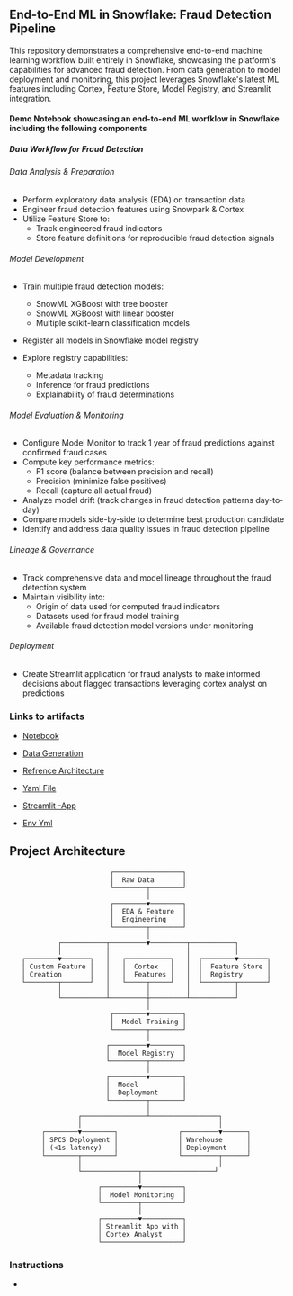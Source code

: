 
## End-to-End ML in Snowflake: Fraud Detection Pipeline

This repository demonstrates a comprehensive end-to-end machine learning workflow built entirely in Snowflake, showcasing the platform's capabilities for advanced fraud detection. From data generation to model deployment and monitoring, this project leverages Snowflake's latest ML features including Cortex, Feature Store, Model Registry, and Streamlit integration.

#### Demo Notebook showcasing an end-to-end ML worfklow in Snowflake including the following components

##### Data Workflow for Fraud Detection

###### Data Analysis & Preparation

- Perform exploratory data analysis (EDA) on transaction data
- Engineer fraud detection features using Snowpark & Cortex
- Utilize Feature Store to:
    - Track engineered fraud indicators
    - Store feature definitions for reproducible fraud detection signals

###### Model Development

- Train multiple fraud detection models:
    - SnowML XGBoost with tree booster
    - SnowML XGBoost with linear booster
    - Multiple scikit-learn classification models

- Register all models in Snowflake model registry
- Explore registry capabilities:
    - Metadata tracking
    - Inference for fraud predictions
    - Explainability of fraud determinations

###### Model Evaluation & Monitoring

- Configure Model Monitor to track 1 year of fraud predictions against confirmed fraud cases
- Compute key performance metrics:
    - F1 score (balance between precision and recall)
    - Precision (minimize false positives)
    -  Recall (capture all actual fraud)
- Analyze model drift (track changes in fraud detection patterns day-to-day)
-  Compare models side-by-side to determine best production candidate
- Identify and address data quality issues in fraud detection pipeline


###### Lineage & Governance

- Track comprehensive data and model lineage throughout the fraud detection system
- Maintain visibility into:
    - Origin of data used for computed fraud indicators
    - Datasets used for fraud model training
    - Available fraud detection model versions under monitoring

###### Deployment

- Create Streamlit application for fraud analysts to make informed decisions about flagged transactions leveraging cortex analyst on predictions


### Links to artifacts 

- [Notebook](src/END_2_END_ML_MONITOR_FS.ipynb)

- [Data Generation](src/datagneration.sql)

- [Refrence Architecture](src/fraud_analysis_model_final.yaml)

- [Yaml File](src/fraud_analysis_model_final.yaml)

- [Streamlit -App](src/streamlit_app.py)

- [Env Yml](src/environment.yml)

## Project Architecture

```
                         ┌─────────────────┐
                         │  Raw Data       │
                         └────────┬────────┘
                                  │
                         ┌────────▼────────┐
                         │  EDA & Feature  │
                         │  Engineering    │
                         └────────┬────────┘
                                  │
            ┌───────────┬─────────▼─────────┬───────────┐
            │           │                   │           │
   ┌────────▼───────┐   │   ┌───────────┐   │  ┌────────▼───────┐
   │ Custom Feature │   │   │  Cortex   │   │  │  Feature Store │
   │ Creation       │   │   │  Features │   │  │  Registry      │
   └────────┬───────┘   │   └─────┬─────┘   │  └────────┬───────┘
            │           │         │         │           │
            └───────────┴─────────┼─────────┴───────────┘
                                  │
                         ┌────────▼────────┐
                         │  Model Training │
                         └────────┬────────┘
                                  │
                        ┌─────────▼────────┐
                        │  Model Registry  │
                        └─────────┬────────┘
                                  │
                        ┌─────────▼────────┐
                        │  Model           │
                        │  Deployment      │
                        └─────────┬────────┘
                                  │
                 ┌────────────────┴─────────────────┐
                 │                                  │
        ┌────────▼────────┐               ┌─────────▼──────┐
        │ SPCS Deployment │               │ Warehouse      │
        │ (<1s latency)   │               │ Deployment     │
        └────────┬────────┘               └─────────┬──────┘
                 │                                  │
                 └──────────────┬──────────────────┘
                                │
                      ┌─────────▼──────────┐
                      │  Model Monitoring  │
                      └─────────┬──────────┘
                                │
                      ┌─────────▼──────────┐
                      │ Streamlit App with │
                      │ Cortex Analyst     │
                      └────────────────────┘
```


### Instructions 

- 
